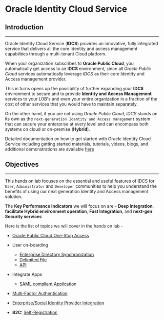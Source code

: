 # Oracle Identity Cloud Service

## **Introduction**
___

Oracle Identity Cloud Service (**IDCS**) provides an innovative, fully integrated service that delivers all the core identity and access management capabilities through a multi-tenant Cloud platform. 

When your organization subscribes to **Oracle Public Cloud**, you automatically get access to an **IDCS** environment, since all *Oracle Public Cloud* services automatically leverage *IDCS* as their core Identity and Access management provider.

This in turns opens up the possibility of further expanding your **IDCS** environment to secure and to provide **Identity and Access Management** services to your LOB's and even your entire organization in a fraction of the cost of other services that you would have to maintain separately.

On the other hand, if you are not using *Oracle Public Cloud*, *IDCS* stands on its own as the `next-generation Identity and Access management` system that can secure your enterprise at every level and can encompass both systems on cloud or on-premise (**Hybrid**). 

Detailed documentation on how to get started with Oracle Identity Cloud Service including getting started materials, tutorials, videos, blogs, and additional demonstrations are available [here](https://docs.oracle.com/en/cloud/paas/identity-cloud/index.html)

## **Objectives**
___

This hands on lab focuses on the essential and useful features of IDCS for `User`, `Administrator` and `Developer` communities to help you understand the benefits of using our next generation Identity and Access management solution.

The **Key Performance Indicators** we will focus on are - **Deep Integration**, **facilitate Hybrid environment operation**, **Fast Integration**, and **next-gen Security services**


Here is the list of topics we will cover in the hands on lab -

* [Oracle Public Cloud One-Stop Access](contents/OPCIntegration.md)

* User on-boarding 
	* [Enterprise Directory Synchronization](contents/UO-EDS.md)
	* [Delimited File](contents/UO-File.md)
	* [API](contents/UO-API.md)

* Integrate Apps
	* [SAML compliant Application](contents/IA-SAML.md)

* [Multi-Factor Authentication](contents/MFA.md)

* [Enterprise/Social Identity Provider Integration](contents/IDP.md)

* **B2C:** [Self-Registration](contents/SelfRegister.md)
	